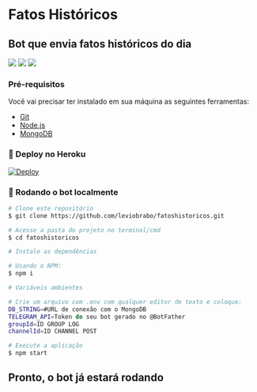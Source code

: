 # Fatos Históricos 
## Bot que envia fatos históricos do dia

[![](https://img.shields.io/badge/Telegram-@fatoshistbot-blue)](https://t.me/fatoshistbot)
[![](https://img.shields.io/badge/Suporte-@kylorensbot-1b2069)](https://t.me/kylorensbot)
[![](https://i.imgur.com/MzZuN3G.jpeg)](#)

### Pré-requisitos

Você vai precisar ter instalado em sua máquina as seguintes ferramentas:

- [Git](https://git-scm.com)
- [Node.js](https://nodejs.org/en/)
- [MongoDB](https://cloud.mongodb.com/)

### 🤖 Deploy no Heroku

[![Deploy](https://www.herokucdn.com/deploy/button.svg)](https://heroku.com/deploy)

### 🤖 Rodando o bot localmente

```bash
# Clone este repositório
$ git clone https://github.com/leviobrabo/fatoshistoricos.git

# Acesse a pasta do projeto no terminal/cmd
$ cd fatoshistoricos

# Instale as dependências

# Usando o NPM:
$ npm i

# Variáveis ambientes

# Crie um arquivo com .env com qualquer editor de texto e coloque:
DB_STRING=#URL de conexão com o MongoDB
TELEGRAM_API=Token do seu bot gerado no @BotFather
groupId=ID GROUP LOG
channelId=ID CHANNEL POST

# Execute a aplicação
$ npm start

```

## Pronto, o bot já estará rodando
